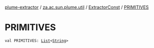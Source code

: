 [plume-extractor](../../index.md) / [za.ac.sun.plume.util](../index.md) / [ExtractorConst](index.md) / [PRIMITIVES](./-p-r-i-m-i-t-i-v-e-s.md)

# PRIMITIVES

`val PRIMITIVES: `[`List`](https://kotlinlang.org/api/latest/jvm/stdlib/kotlin.collections/-list/index.html)`<`[`String`](https://kotlinlang.org/api/latest/jvm/stdlib/kotlin/-string/index.html)`>`